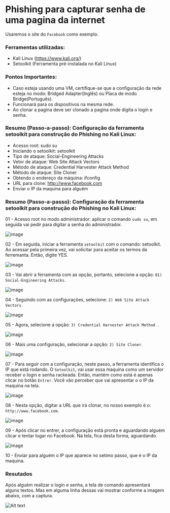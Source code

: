 # Phishing para capturar senha de uma pagina da internet
Usaremos o site do ``` Facebook ``` como exemplo. 

### Ferramentas utilizadas:

- Kali Linux (https://www.kali.org/)
- Setoolkit (Ferramenta pré-instalada no Kali Linux)

### Pontos Importantes:
 - Caso esteja usando uma VM, certifique-se que a configuração da rede esteja no modo: Bridged Adapter(Inglês) ou Placa de modo Bridge(Português).
 - Funcionará para os dispositivos na mesma rede.
 - Ao clonar a pagina deve ser clonado a pagina onde digita o login e senha.

### Resumo (Passo-a-passo): Configuração da ferramenta setoolkit para construção do Phishing no Kali Linux:

 - Acesso root: sudo su
 - Iniciando o setoolkit: setoolkit
 - Tipo de ataque: Social-Engineering Attacks
 - Vetor de ataque: Web Site Attack Vectors
 - Método de ataque: Credential Harvester Attack Method 
 - Método de ataque: Site Cloner
 - Obtendo o endereço da máquina: ifconfig
 - URL para clone: http://www.facebook.com
 - Enviar o IP da maquina para alguém

### Resumo (Passo-a-passo): Configuração da ferramenta setoolkit para construção do Phishing no Kali Linux:

01 - Acesso root no modo administrador: aplicar o comando ``` sudo su ```, em seguida vai pedir para digitar a senha do administrador.

![image](https://github.com/user-attachments/assets/eabaade4-3d43-425a-bea8-6172b8bc7688)

02 - Em seguida, iniciar a ferramenta ``` setoolkit ``` com o comando: setoolkit. Ao acessar pela primeira vez, vai solicitar para aceitar os termos da ferremanta. Então, digite YES.

![image](https://github.com/user-attachments/assets/4caa7c67-207d-4e9a-b8c1-4b0b490841c4)

03 - Vai abrir a ferramenta com as opção, portanto, selecione a opção: ``` 01) Social-Engineering Attacks ```. 

![image](https://github.com/user-attachments/assets/382ca0bb-b191-4661-9f62-1b4cc21e1367)

04 - Seguindo com as configurações, selecione: ``` 2) Web Site Attack Vectors ```.

![image](https://github.com/user-attachments/assets/6894a2e5-94c9-41c5-99a3-f894f51a3827)

05 - Agora, selecione a opção: ```3) Credential Harvester Attack Method ```.

![image](https://github.com/user-attachments/assets/b2cfab7f-9671-4ab0-a752-18da8e9e843e)

06 - Mais uma configuração, selecionar a opção: ``` 2) Site Cloner ```.

![image](https://github.com/user-attachments/assets/49fd500e-c21f-431b-bc30-69a8ca044a16)

07 - Para seguir com a configuração, neste passo, a ferramenta identifica o IP que está rodando. O ``` Setoolkit ```, vai usar essa maquina como um servidor receber o login e senha rackeada. Então, mantém como está é apenas clicar no botão ``` Entrer ```. Você vão perceber que vai apresentar o o IP da maquina na tela.

![image](https://github.com/user-attachments/assets/0fe7af53-6ee9-4f50-bb81-08d9988c3894)

08 - Nesta opção, digitar a URL que irá clonar, no nosso exemplo é o: ``` http://www.facebook.com ```.

![image](https://github.com/user-attachments/assets/ae36dc56-d1b5-449b-b386-312bc1042054)

09 - Após clicar no entrer, a configuração está pronta e aguardando alguém clicar e tentar logar no Facebook. Na tela, fica desta forma, aguardando.

![image](https://github.com/user-attachments/assets/bde4993f-7fe6-4333-bc1d-fb0ee8e40af0)

10 - Enviar para alguém o IP que aparece no setimo passo, que é o IP da maquina.

### Resutados
Após alguém realizar o login e senha, a tela de comando apresentará alguns textos. Mas em alguma linha dessas vai mostrar conforme a imagem abaixo, com a captura.

![Alt text](./passwd.png "Optional title")
